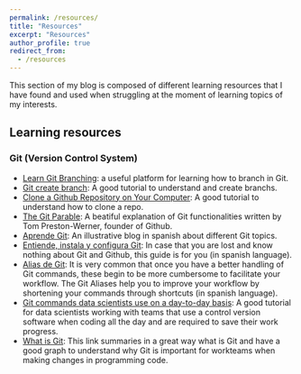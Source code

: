 ```yaml
---
permalink: /resources/
title: "Resources"
excerpt: "Resources"
author_profile: true
redirect_from: 
  - /resources
---
```


This section of my blog is composed of different learning resources that I have found and used when struggling at the moment of learning topics of my interests.

## Learning resources
 
### Git (Version Control System)
 - [Learn Git Branching](https://learngitbranching.js.org/?locale=es_AR): a useful platform for learning how to branch in Git.
 - [Git create branch](https://www.datree.io/resources/git-create-branch): A good tutorial to understand and create branchs.
 - [Clone a Github Repository on Your Computer](https://www.jcchouinard.com/clone-github-repository-on-windows/): A good tutorial to understand how to clone a repo. 
 - [The Git Parable](https://tom.preston-werner.com/2009/05/19/the-git-parable.html): A beatiful explanation of Git functionalities written by Tom Preston-Werner, founder of Github. 
 - [Aprende Git](https://aprendegit.com/): An illustrative blog in spanish about different Git topics.
 - [Entiende, instala y configura Git](https://desarrolloweb.com/articulos/entiende-instala-configura-git.html): In case that you are lost and know nothing about Git and Github, this guide is for you (in spanish language).  
 - [Alias de Git](https://git-scm.com/book/es/v2/Fundamentos-de-Git-Alias-de-Git): It is very common that once you have a better handling of Git commands, these begin to be more cumbersome to facilitate your workflow. The Git Aliases help you to improve your workflow by shortening your commands through shortcuts (in spanish language).
 - [Git commands data scientists use on a day-to-day basis](https://towardsdatascience.com/git-commands-data-scientists-use-on-a-day-to-day-basis-40d588cd63f7): A good tutorial for data scientists working with teams that use a control version software when coding all the day and are required to save their work progress.
 - [What is Git](https://backlog.com/git-tutorial/what-is-git/): This link summaries in a great way what is Git and have a good graph to understand why Git is important for workteams when making changes in programming code.